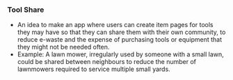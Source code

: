 ### Tool Share

- An idea to make an app where users can create item pages for tools they may have so that they can share them with their own community, to reduce e-waste and the expense of purchasing tools or equipment that they might not be needed often. 
- Example: A lawn mower, irregularly used by someone with a small lawn, could be shared between neighbours to reduce the number of lawnmowers required to service multiple small yards.